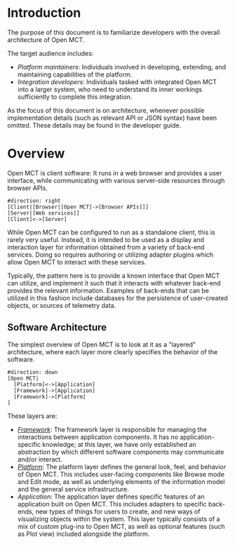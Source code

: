 # Introduction

The purpose of this document is to familiarize developers with the
overall architecture of Open MCT.

The target audience includes:

* _Platform maintainers_: Individuals involved in developing,
  extending, and maintaining capabilities of the platform.
* _Integration developers_: Individuals tasked with integrated
  Open MCT into a larger system, who need to understand
  its inner workings sufficiently to complete this integration.

As the focus of this document is on architecture, whenever possible
implementation details (such as relevant API or JSON syntax) have been
omitted. These details may be found in the developer guide.

# Overview

Open MCT is client software: It runs in a web browser and
provides a user interface, while communicating with various
server-side resources through browser APIs.

```nomnoml
#direction: right
[Client|[Browser|[Open MCT]->[Browser APIs]]]
[Server|[Web services]]
[Client]<->[Server]
```

While Open MCT can be configured to run as a standalone client,
this is rarely very useful. Instead, it is intended to be used as a
display and interaction layer for information obtained from a
variety of back-end services. Doing so requires authoring or utilizing
adapter plugins which allow Open MCT to interact with these services.

Typically, the pattern here is to provide a known interface that
Open MCT can utilize, and implement it such that it interacts with
whatever back-end provides the relevant information.
Examples of back-ends that can be utilized in this fashion include
databases for the persistence of user-created objects, or sources of
telemetry data.

## Software Architecture

The simplest overview of Open MCT is to look at it as a "layered"
architecture, where each layer more clearly specifies the behavior
of the software.

```nomnoml
#direction: down
[Open MCT|
  [Platform]<->[Application]
  [Framework]->[Application]
  [Framework]->[Platform]
]
```

These layers are:

* [_Framework_](framework.md): The framework layer is responsible for
  managing the interactions between application components. It has no
  application-specific knowledge; at this layer, we have only
  established an abstraction by which different software components
  may communicate and/or interact.
* [_Platform_](platform.md): The platform layer defines the general look,
  feel, and behavior of Open MCT. This includes user-facing components like
  Browse mode and Edit mode, as well as underlying elements of the
  information model and the general service infrastructure.
* _Application_: The application layer defines specific features of
  an application built on Open MCT. This includes adapters to
  specific back-ends, new types of things for users to create, and
  new ways of visualizing objects within the system. This layer
  typically consists of a mix of custom plug-ins to Open MCT,
  as well as optional features (such as Plot view) included alongside
  the platform.
